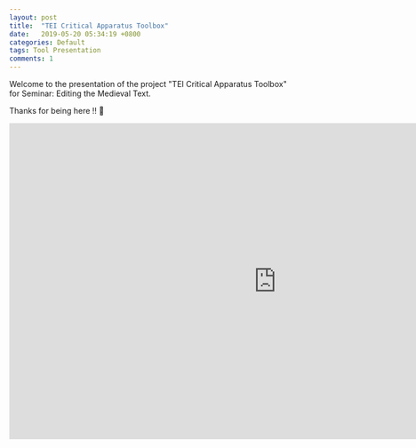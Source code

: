 ```yaml
---
layout: post
title:  "TEI Critical Apparatus Toolbox"
date:   2019-05-20 05:34:19 +0800
categories: Default
tags: Tool Presentation
comments: 1
---
```

Welcome to the presentation of the project "TEI Critical Apparatus Toolbox" for Seminar: Editing the Medieval Text. 

Thanks for being here !! 🙂

<iframe src="https://docs.google.com/presentation/d/e/2PACX-1vTl8WOP1BnWMyS6t-ZpVkeg4ytlbr6E_VWAHVIvgUl6rdfsHdwHPz1ONS94s2yyVp_lT5by4WhIBcPC/embed?start=false&loop=false&delayms=60000" frameborder="0" width="960" height="569" allowfullscreen="true" mozallowfullscreen="true" webkitallowfullscreen="true"></iframe>

